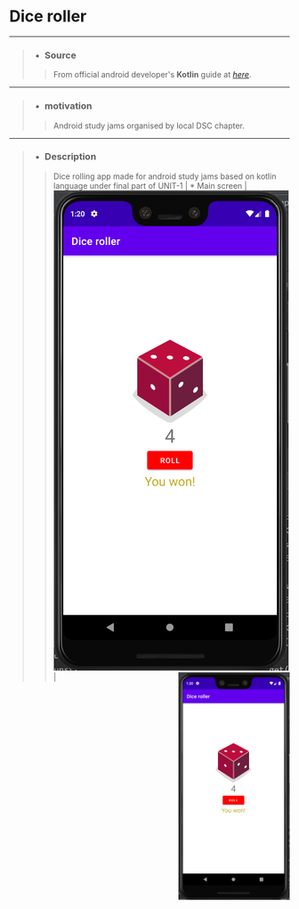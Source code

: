 # Dice roller
-----------------------------------------------------------------------------------------------------------
> *   ### __Source__
>
>   > From official android developer's **Kotlin** guide at *[here](https://developer.android.com/courses/android-basics-kotlin/course "Android course")*.
-----------------------------------------------------------------------------------------------------------
> *   ### __motivation__
>
>   > Android study jams organised by local DSC chapter.
-----------------------------------------------------------------------------------------------------------
> *   ### __Description__ 
>   > Dice rolling app made for android study jams based on kotlin language under final part of UNIT-1
>   > | * Main screen | ![Screencapture](/Capture1.PNG)|
>   > <img align="right" width="200" src="https://raw.githubusercontent.com/kastrahl/Dice_roller/master/Capture1.PNG">

